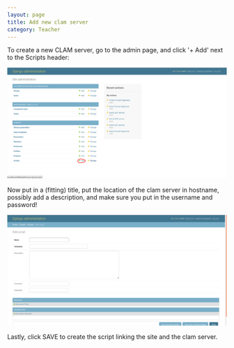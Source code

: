 ```yaml
---
layout: page
title: Add new clam server
category: Teacher
---
```

To create a new CLAM server, go to the admin page, and click '+ Add' next to the Scripts header:

![Image](wikiImage/admin_scripts_add.png)


Now put in a (fitting) title, put the location of the clam server in hostname, possibly add a description, and make sure you put in the username and password!

![Image](wikiImage/admin_scripts_create.png)


Lastly, click SAVE to create the script linking the site and the clam server.
